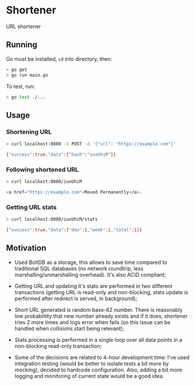 # Shortener

URL shortener

## Running

Go must be installed, `cd` into directory, then:

```sh
> go get
> go run main.go
```

To test, run:

```sh
> go test ./...
```

## Usage

### Shortening URL

```sh
> curl localhost:8080 -X POST -d '{"url": "https://example.com"}'

{"success":true,"data":{"hash":"iuxUhiM"}}
```

### Following shortened URL

```sh
> curl localhost:8080/iuxUhiM

<a href="https://example.com">Moved Permanently</a>.
```

### Getting URL stats

```sh
> curl localhost:8080/iuxUhiM/stats

{"success":true,"data":{"day":1,"week":1,"total":1}}
```

## Motivation

- Used BoltDB as a storage, this allows to save time compared to traditional SQL databases (no network roundtrip, less marshalling/unmarshalling overhead). It's also ACID compliant;

- Getting URL and updating it's stats are performed in two different transactions (getting URL is read-only and non-blocking, stats update is performed after redirect is served, in background);

- Short URL generated is random base-62 number. There is reasonably low probablitity that new number already exists and if it does, shortener tries 2 more times and logs error when fails (so this issue can be handled when collisions start being relevant);

- Stats processing is performed in a single loop over all data points in a non-blocking read-only transaction;

- Some of the decisions are related to 4-hour development time: I've used integration testing (would be better to isolate tests a bit more by mocking), decided to hardcode configuration. Also, adding a bit more logging and monitoring of current state would be a good idea.

  

